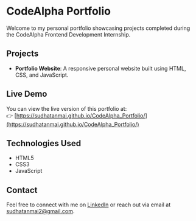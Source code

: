 # CodeAlpha Portfolio

Welcome to my personal portfolio showcasing projects completed during the CodeAlpha Frontend Development Internship.

## Projects

- **Portfolio Website**: A responsive personal website built using HTML, CSS, and JavaScript.

## Live Demo

You can view the live version of this portfolio at:  
👉 [https://sudhatanmai.github.io/CodeAlpha_Portfolio/](https://sudhatanmai.github.io/CodeAlpha_Portfolio/)

## Technologies Used

- HTML5
- CSS3
- JavaScript

## Contact

Feel free to connect with me on [LinkedIn](https://www.linkedin.com/in/sudhatanmai1356) or reach out via email at [sudhatanmai2@gmail.com](mailto:sudhatanmai2@gmail.com).
